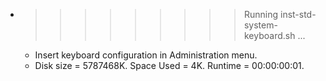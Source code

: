 * >>>>>>>>> Running inst-std-system-keyboard.sh ...
  * Insert keyboard configuration in Administration menu.
  * Disk size = 5787468K. Space Used = 4K. Runtime = 00:00:00:01.

